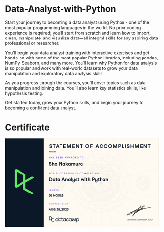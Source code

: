 # Data-Analyst-with-Python

Start your journey to becoming a data analyst using Python - one of the most popular programming languages in the world. No prior coding experience is required; you’ll start from scratch and learn how to import, clean, manipulate, and visualize data—all integral skills for any aspiring data professional or researcher. 

You’ll begin your data analyst training with interactive exercises and get hands-on with some of the most popular Python libraries, including pandas, NumPy, Seaborn, and many more. You’ll learn why Python for data analysis is so popular and work with real-world datasets to grow your data manipulation and exploratory data analysis skills. 

As you progress through the courses, you’ll cover topics such as data manipulation and joining data. You’ll also learn key statistics skills, like hypothesis testing. 

Get started today, grow your Python skills, and begin your journey to becoming a confident data analyst.

# Certificate
![](https://github.com/nakasho5/Data-Analyst-with-Python/blob/main/Data%20Analyst%20with%20Python%20Certificate.png)
